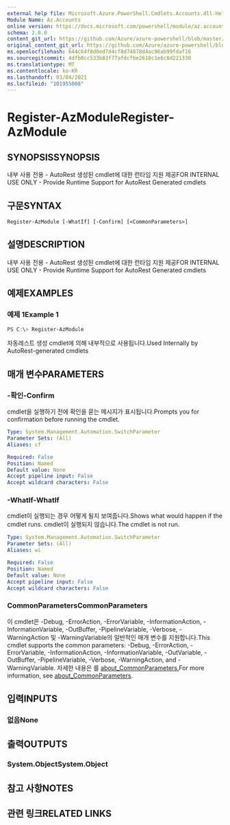 ```yaml
---
external help file: Microsoft.Azure.PowerShell.Cmdlets.Accounts.dll-Help.xml
Module Name: Az.Accounts
online version: https://docs.microsoft.com/powershell/module/az.accounts/register-azmodule
schema: 2.0.0
content_git_url: https://github.com/Azure/azure-powershell/blob/master/src/Accounts/Accounts/help/Register-AzModule.md
original_content_git_url: https://github.com/Azure/azure-powershell/blob/master/src/Accounts/Accounts/help/Register-AzModule.md
ms.openlocfilehash: 644c64f8d0ed7d4cf8d74878d4ac96ab99fdaf16
ms.sourcegitcommit: 4dfb0cc533b83f77afdcfbe2618c1e6c8d221330
ms.translationtype: MT
ms.contentlocale: ko-KR
ms.lasthandoff: 03/04/2021
ms.locfileid: "101955008"
---
```

# <span data-ttu-id="60df8-101">Register-AzModule</span><span class="sxs-lookup"><span data-stu-id="60df8-101">Register-AzModule</span></span>

## <span data-ttu-id="60df8-102">SYNOPSIS</span><span class="sxs-lookup"><span data-stu-id="60df8-102">SYNOPSIS</span></span>
<span data-ttu-id="60df8-103">내부 사용 전용 - AutoRest 생성된 cmdlet에 대한 런타임 지원 제공</span><span class="sxs-lookup"><span data-stu-id="60df8-103">FOR INTERNAL USE ONLY - Provide Runtime Support for AutoRest Generated cmdlets</span></span>

## <span data-ttu-id="60df8-104">구문</span><span class="sxs-lookup"><span data-stu-id="60df8-104">SYNTAX</span></span>

```
Register-AzModule [-WhatIf] [-Confirm] [<CommonParameters>]
```

## <span data-ttu-id="60df8-105">설명</span><span class="sxs-lookup"><span data-stu-id="60df8-105">DESCRIPTION</span></span>
<span data-ttu-id="60df8-106">내부 사용 전용 - AutoRest 생성된 cmdlet에 대한 런타임 지원 제공</span><span class="sxs-lookup"><span data-stu-id="60df8-106">FOR INTERNAL USE ONLY - Provide Runtime Support for AutoRest Generated cmdlets</span></span>

## <span data-ttu-id="60df8-107">예제</span><span class="sxs-lookup"><span data-stu-id="60df8-107">EXAMPLES</span></span>

### <span data-ttu-id="60df8-108">예제 1</span><span class="sxs-lookup"><span data-stu-id="60df8-108">Example 1</span></span>
```powershell
PS C:\> Register-AzModule
```

<span data-ttu-id="60df8-109">자동레스트 생성 cmdlet에 의해 내부적으로 사용됩니다.</span><span class="sxs-lookup"><span data-stu-id="60df8-109">Used Internally by AutoRest-generated cmdlets</span></span>

## <span data-ttu-id="60df8-110">매개 변수</span><span class="sxs-lookup"><span data-stu-id="60df8-110">PARAMETERS</span></span>

### <span data-ttu-id="60df8-111">-확인</span><span class="sxs-lookup"><span data-stu-id="60df8-111">-Confirm</span></span>
<span data-ttu-id="60df8-112">cmdlet을 실행하기 전에 확인을 묻는 메시지가 표시됩니다.</span><span class="sxs-lookup"><span data-stu-id="60df8-112">Prompts you for confirmation before running the cmdlet.</span></span>

```yaml
Type: System.Management.Automation.SwitchParameter
Parameter Sets: (All)
Aliases: cf

Required: False
Position: Named
Default value: None
Accept pipeline input: False
Accept wildcard characters: False
```

### <span data-ttu-id="60df8-113">-WhatIf</span><span class="sxs-lookup"><span data-stu-id="60df8-113">-WhatIf</span></span>
<span data-ttu-id="60df8-114">cmdlet이 실행되는 경우 어떻게 될지 보여줍니다.</span><span class="sxs-lookup"><span data-stu-id="60df8-114">Shows what would happen if the cmdlet runs.</span></span> <span data-ttu-id="60df8-115">cmdlet이 실행되지 않습니다.</span><span class="sxs-lookup"><span data-stu-id="60df8-115">The cmdlet is not run.</span></span>

```yaml
Type: System.Management.Automation.SwitchParameter
Parameter Sets: (All)
Aliases: wi

Required: False
Position: Named
Default value: None
Accept pipeline input: False
Accept wildcard characters: False
```

### <span data-ttu-id="60df8-116">CommonParameters</span><span class="sxs-lookup"><span data-stu-id="60df8-116">CommonParameters</span></span>
<span data-ttu-id="60df8-117">이 cmdlet은 -Debug, -ErrorAction, -ErrorVariable, -InformationAction, -InformationVariable, -OutBuffer, -PipelineVariable, -Verbose, -WarningAction 및 -WarningVariable의 일반적인 매개 변수를 지원합니다.</span><span class="sxs-lookup"><span data-stu-id="60df8-117">This cmdlet supports the common parameters: -Debug, -ErrorAction, -ErrorVariable, -InformationAction, -InformationVariable, -OutVariable, -OutBuffer, -PipelineVariable, -Verbose, -WarningAction, and -WarningVariable.</span></span> <span data-ttu-id="60df8-118">자세한 내용은 를 [about_CommonParameters.](http://go.microsoft.com/fwlink/?LinkID=113216)</span><span class="sxs-lookup"><span data-stu-id="60df8-118">For more information, see [about_CommonParameters](http://go.microsoft.com/fwlink/?LinkID=113216).</span></span>

## <span data-ttu-id="60df8-119">입력</span><span class="sxs-lookup"><span data-stu-id="60df8-119">INPUTS</span></span>

### <span data-ttu-id="60df8-120">없음</span><span class="sxs-lookup"><span data-stu-id="60df8-120">None</span></span>

## <span data-ttu-id="60df8-121">출력</span><span class="sxs-lookup"><span data-stu-id="60df8-121">OUTPUTS</span></span>

### <span data-ttu-id="60df8-122">System.Object</span><span class="sxs-lookup"><span data-stu-id="60df8-122">System.Object</span></span>
## <span data-ttu-id="60df8-123">참고 사항</span><span class="sxs-lookup"><span data-stu-id="60df8-123">NOTES</span></span>

## <span data-ttu-id="60df8-124">관련 링크</span><span class="sxs-lookup"><span data-stu-id="60df8-124">RELATED LINKS</span></span>

